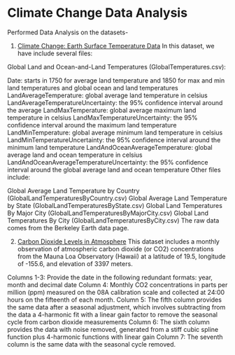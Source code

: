 # Climate  Change Data  Analysis
 
Performed Data Analysis on the datasets-
1. <a href="https://www.kaggle.com/datasets/berkeleyearth/climate-change-earth-surface-temperature-data">Climate Change: Earth Surface Temperature Data</a>
In this dataset, we have include several files:

Global Land and Ocean-and-Land Temperatures (GlobalTemperatures.csv):

Date: starts in 1750 for average land temperature and 1850 for max and min land temperatures and global ocean and land temperatures
LandAverageTemperature: global average land temperature in celsius
LandAverageTemperatureUncertainty: the 95% confidence interval around the average
LandMaxTemperature: global average maximum land temperature in celsius
LandMaxTemperatureUncertainty: the 95% confidence interval around the maximum land temperature
LandMinTemperature: global average minimum land temperature in celsius
LandMinTemperatureUncertainty: the 95% confidence interval around the minimum land temperature
LandAndOceanAverageTemperature: global average land and ocean temperature in celsius
LandAndOceanAverageTemperatureUncertainty: the 95% confidence interval around the global average land and ocean temperature
Other files include:

Global Average Land Temperature by Country (GlobalLandTemperaturesByCountry.csv)
Global Average Land Temperature by State (GlobalLandTemperaturesByState.csv)
Global Land Temperatures By Major City (GlobalLandTemperaturesByMajorCity.csv)
Global Land Temperatures By City (GlobalLandTemperaturesByCity.csv)
The raw data comes from the Berkeley Earth data page.



2. <a href="https://www.kaggle.com/datasets/ucsandiego/carbon-dioxide">Carbon Dioxide Levels in Atmosphere</a>
This dataset includes a monthly observation of atmospheric carbon dioxide (or CO2) concentrations from the Mauna Loa Observatory (Hawaii) at a latitude of 19.5, longitude of -155.6, and elevation of 3397 meters.

Columns 1-3: Provide the date in the following redundant formats: year, month and decimal date
Column 4: Monthly CO2 concentrations in parts per million (ppm) measured on the 08A calibration scale and collected at 24:00 hours on the fifteenth of each month.
Column 5: The fifth column provides the same data after a seasonal adjustment, which involves subtracting from the data a 4-harmonic fit with a linear gain factor to remove the seasonal cycle from carbon dioxide measurements
Column 6: The sixth column provides the data with noise removed, generated from a stiff cubic spline function plus 4-harmonic functions with linear gain
Column 7: The seventh column is the same data with the seasonal cycle removed.
